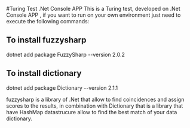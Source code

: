 #Turing Test .Net Console APP
This is a Turing test, developed on .Net Console APP , if you want to run on your own environment just need to execute the following commands:

## To install fuzzysharp

dotnet add package FuzzySharp --version 2.0.2

## To install dictionary 

dotnet add package Dictionary --version 2.1.1

fuzzysharp is a library of .Net that allow to find coincidences and assign scores to the results, in combination with Dictionary that is a library that have HashMap datastrucure allow to find the best match of your data dictionary.
